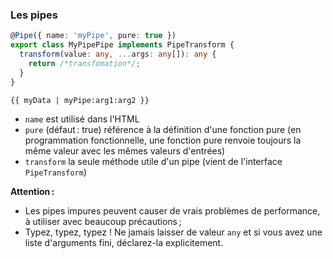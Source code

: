 ### Les pipes

```typescript
@Pipe({ name: 'myPipe', pure: true })
export class MyPipePipe implements PipeTransform {
  transform(value: any, ...args: any[]): any {
    return /*transfomation*/;
  }
}
```

```html
{{ myData | myPipe:arg1:arg2 }}
```

- `name` est utilisé dans l'HTML
- `pure` (défaut : true) référence à la définition d'une fonction pure
  (en programmation fonctionnelle, une fonction pure renvoie toujours la même
  valeur avec les mêmes valeurs d'entrées)
- `transform` la seule méthode utile d'un pipe (vient de l'interface `PipeTransform`)

**Attention :**

- Les pipes impures peuvent causer de vrais problèmes de performance, à utiliser
  avec beaucoup précautions ;
- Typez, typez, typez ! Ne jamais laisser de valeur `any` et si vous avez
  une liste d'arguments fini, déclarez-la explicitement.
